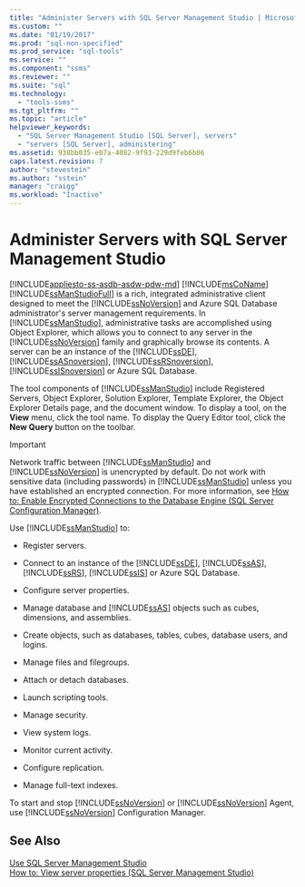 ```yaml
---
title: "Administer Servers with SQL Server Management Studio | Microsoft Docs"
ms.custom: ""
ms.date: "01/19/2017"
ms.prod: "sql-non-specified"
ms.prod_service: "sql-tools"
ms.service: ""
ms.component: "ssms"
ms.reviewer: ""
ms.suite: "sql"
ms.technology: 
  - "tools-ssms"
ms.tgt_pltfrm: ""
ms.topic: "article"
helpviewer_keywords: 
  - "SQL Server Management Studio [SQL Server], servers"
  - "servers [SQL Server], administering"
ms.assetid: 938bb035-e07a-4082-9f93-229d9feb6b06
caps.latest.revision: 7
author: "stevestein"
ms.author: "sstein"
manager: "craigg"
ms.workload: "Inactive"
---
```

# Administer Servers with SQL Server Management Studio
[!INCLUDE[appliesto-ss-asdb-asdw-pdw-md](../includes/appliesto-ss-asdb-asdw-pdw-md.md)]
[!INCLUDE[msCoName](../includes/msconame_md.md)] [!INCLUDE[ssManStudioFull](../includes/ssmanstudiofull_md.md)] is a rich, integrated administrative client designed to meet the [!INCLUDE[ssNoVersion](../includes/ssnoversion_md.md)] and Azure SQL Database administrator's server management requirements. In [!INCLUDE[ssManStudio](../includes/ssmanstudio_md.md)], administrative tasks are accomplished using Object Explorer, which allows you to connect to any server in the [!INCLUDE[ssNoVersion](../includes/ssnoversion_md.md)] family and graphically browse its contents. A server can be an instance of the [!INCLUDE[ssDE](../includes/ssde_md.md)], [!INCLUDE[ssASnoversion](../includes/ssasnoversion_md.md)], [!INCLUDE[ssRSnoversion](../includes/ssrsnoversion_md.md)], [!INCLUDE[ssISnoversion](../includes/ssisnoversion_md.md)] or Azure SQL Database.  
  
The tool components of [!INCLUDE[ssManStudio](../includes/ssmanstudio_md.md)] include Registered Servers, Object Explorer, Solution Explorer, Template Explorer, the Object Explorer Details page, and the document window. To display a tool, on the **View** menu, click the tool name. To display the Query Editor tool, click the **New Query** button on the toolbar.  
  
> [!IMPORTANT]  
> Network traffic between [!INCLUDE[ssManStudio](../includes/ssmanstudio_md.md)] and [!INCLUDE[ssNoVersion](../includes/ssnoversion_md.md)] is unencrypted by default. Do not work with sensitive data (including passwords) in [!INCLUDE[ssManStudio](../includes/ssmanstudio_md.md)] unless you have established an encrypted connection. For more information, see [How to: Enable Encrypted Connections to the Database Engine (SQL Server Configuration Manager)](http://msdn.microsoft.com/en-us/e1e55519-97ec-4404-81ef-881da3b42006).  
  
Use [!INCLUDE[ssManStudio](../includes/ssmanstudio_md.md)] to:  
  
-   Register servers.  
  
-   Connect to an instance of the [!INCLUDE[ssDE](../includes/ssde_md.md)], [!INCLUDE[ssAS](../includes/ssas_md.md)], [!INCLUDE[ssRS](../includes/ssrs_md.md)],  [!INCLUDE[ssIS](../includes/ssis_md.md)] or Azure SQL Database.  
  
-   Configure server properties.  
  
-   Manage database and [!INCLUDE[ssAS](../includes/ssas_md.md)] objects such as cubes, dimensions, and assemblies.  
  
-   Create objects, such as databases, tables, cubes, database users, and logins.  
  
-   Manage files and filegroups.  
  
-   Attach or detach databases.  
  
-   Launch scripting tools.  
  
-   Manage security.  
  
-   View system logs.  
  
-   Monitor current activity.  
  
-   Configure replication.  
  
-   Manage full-text indexes.  
  
To start and stop [!INCLUDE[ssNoVersion](../includes/ssnoversion_md.md)] or [!INCLUDE[ssNoVersion](../includes/ssnoversion_md.md)] Agent, use [!INCLUDE[ssNoVersion](../includes/ssnoversion_md.md)] Configuration Manager.  
  
## See Also  
[Use SQL Server Management Studio](../ssms/use-sql-server-management-studio.md)  
[How to: View server properties (SQL Server Management Studio)](http://msdn.microsoft.com/en-us/55f3ac04-5626-4ad2-96bd-a1f1b079659d)  
  

